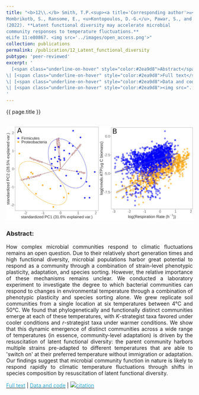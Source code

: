 ```yaml
---
title: "<b>12\\.</b> Smith, T.P.<sup><a title='Corresponding author'>✉</a></sup>, 
Mombrikotb, S., Ransome, E., <u>Kontopoulos, D.-G.</u>, Pawar, S., and Bell, T. 
(2022). **Latent functional diversity may accelerate microbial 
community responses to temperature fluctuations.** 
eLife 11:e80867. <img src='../images/open_access.png'>"
collection: publications
permalink: /publication/12_Latent_functional_diversity
pubtype: 'peer-reviewed'
excerpt: '
  [<span class="underline-on-hover" style="color:#2ea9d8">Abstract</span>](../publication/12_Latent_functional_diversity)
\| [<span class="underline-on-hover" style="color:#2ea9d8">Full text</span>](https://doi.org/10.7554/eLife.80867)
\| [<span class="underline-on-hover" style="color:#2ea9d8">Data and code</span>](https://github.com/smithtp/latent-diversity)
\| [<span class="underline-on-hover" style="color:#2ea9d8"><img src="../images/bibtex.svg">citation</span>](../bibtex/12_Latent_functional_diversity.bib)
'
---
```


{{ page.title }}<br>
<br><center><img src="../images/publications/latent_functional_diversity.jpg"></center>

### Abstract:

<p style='text-align: justify;'>
How complex microbial communities respond to climatic fluctuations 
remains an open question. Due to their relatively short generation 
times and high functional diversity, microbial populations harbor great 
potential to respond as a community through a combination of strain-level 
phenotypic plasticity, adaptation, and species sorting. However, the 
relative importance of these mechanisms remains unclear. We conducted a 
laboratory experiment to investigate the degree to which bacterial 
communities can respond to changes in environmental temperature through 
a combination of phenotypic plasticity and species sorting alone. We 
grew replicate soil communities from a single location at six 
temperatures between 4°C and 50°C. We found that phylogenetically and 
functionally distinct communities emerge at each of these temperatures, 
with <i>K</i>-strategist taxa favored under cooler conditions and <i>r</i>-strategist 
taxa under warmer conditions. We show that this dynamic emergence of 
distinct communities across a wide range of temperatures (in essence, 
community-level adaptation) is driven by the resuscitation of latent 
functional diversity: the parent community harbors multiple strains 
pre-adapted to different temperatures that are able to 'switch on' at 
their preferred temperature without immigration or adaptation. Our 
findings suggest that microbial community function in nature is likely 
to respond rapidly to climatic temperature fluctuations through shifts 
in species composition by resuscitation of latent functional diversity.


</p>

[<span class="underline-on-hover" style="color:#2ea9d8">Full text</span>](https://doi.org/10.7554/eLife.80867)
\| [<span class="underline-on-hover" style="color:#2ea9d8">Data and code</span>](https://github.com/smithtp/latent-diversity)
\| [<span class="underline-on-hover" style="color:#2ea9d8"><img src="../images/bibtex.svg">citation</span>](../bibtex/12_Latent_functional_diversity.bib)
